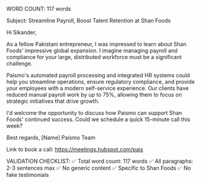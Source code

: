WORD COUNT: 117 words

Subject: Streamline Payroll, Boost Talent Retention at Shan Foods

Hi Sikander,

As a fellow Pakistani entrepreneur, I was impressed to learn about Shan Foods' impressive global expansion. I imagine managing payroll and compliance for your large, distributed workforce must be a significant challenge.

Paismo's automated payroll processing and integrated HR systems could help you streamline operations, ensure regulatory compliance, and provide your employees with a modern self-service experience. Our clients have reduced manual payroll work by up to 75%, allowing them to focus on strategic initiatives that drive growth.

I'd welcome the opportunity to discuss how Paismo can support Shan Foods' continued success. Could we schedule a quick 15-minute call this week? 

Best regards,
[Name]
Paismo Team

Link to book a call: https://meetings.hubspot.com/pais

VALIDATION CHECKLIST:
✅ Total word count: 117 words
✅ All paragraphs: 2-3 sentences max
✅ No generic content
✅ Specific to Shan Foods
✅ No fake testimonials